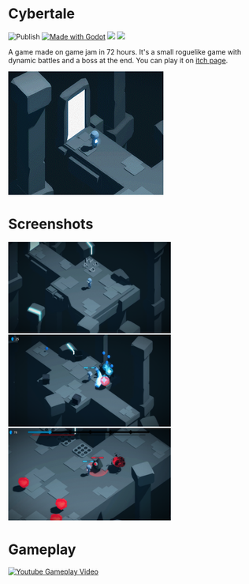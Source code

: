 # Cybertale
![Publish](https://github.com/Scrawach/cybertale/actions/workflows/publish.yml/badge.svg)
[![Made with Godot](https://img.shields.io/badge/Made%20with-Godot-478CBF?style=flat&logo=godot%20engine&logoColor=white)](https://godotengine.org)
![](https://tokei.rs/b1/github/scrawach/cybertale?category=code)
![](https://tokei.rs/b1/github/scrawach/cybertale?category=files)

A game made on game jam in 72 hours. It's a small roguelike game with dynamic battles and a boss at the end. You can play it on [itch page](https://scrawach.itch.io/cybertale).

![image](promo/icon.gif)

# Screenshots

<p float="left">
  <img src="promo/small_screenshot_0.png" width="330" />
  <img src="promo/small_screenshot_1.png" width="330" /> 
  <img src="promo/small_screenshot_2.png" width="330" />
</p>

# Gameplay
[![Youtube Gameplay Video](https://img.youtube.com/vi/1vtwhKnXhRo/0.jpg)](https://www.youtube.com/watch?v=1vtwhKnXhRo)
